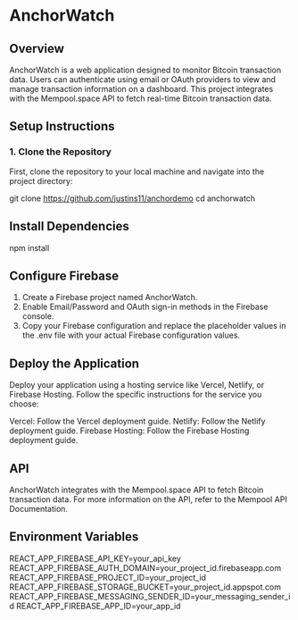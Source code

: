 # AnchorWatch

## Overview

AnchorWatch is a web application designed to monitor Bitcoin transaction data. Users can authenticate using email or OAuth providers to view and manage transaction information on a dashboard. This project integrates with the Mempool.space API to fetch real-time Bitcoin transaction data.

## Setup Instructions

### 1. Clone the Repository
First, clone the repository to your local machine and navigate into the project directory:

git clone https://github.com/justins11/anchordemo
cd anchorwatch

## Install Dependencies
npm install

## Configure Firebase
1. Create a Firebase project named AnchorWatch.
2. Enable Email/Password and OAuth sign-in methods in the Firebase console.
3. Copy your Firebase configuration and replace the placeholder values in the .env file with your actual Firebase configuration values.

## Deploy the Application
Deploy your application using a hosting service like Vercel, Netlify, or Firebase Hosting. Follow the specific instructions for the service you choose:

Vercel: Follow the Vercel deployment guide.
Netlify: Follow the Netlify deployment guide.
Firebase Hosting: Follow the Firebase Hosting deployment guide.


## API
AnchorWatch integrates with the Mempool.space API to fetch Bitcoin transaction data. For more information on the API, refer to the Mempool API Documentation.

## Environment Variables
REACT_APP_FIREBASE_API_KEY=your_api_key
REACT_APP_FIREBASE_AUTH_DOMAIN=your_project_id.firebaseapp.com
REACT_APP_FIREBASE_PROJECT_ID=your_project_id
REACT_APP_FIREBASE_STORAGE_BUCKET=your_project_id.appspot.com
REACT_APP_FIREBASE_MESSAGING_SENDER_ID=your_messaging_sender_id
REACT_APP_FIREBASE_APP_ID=your_app_id